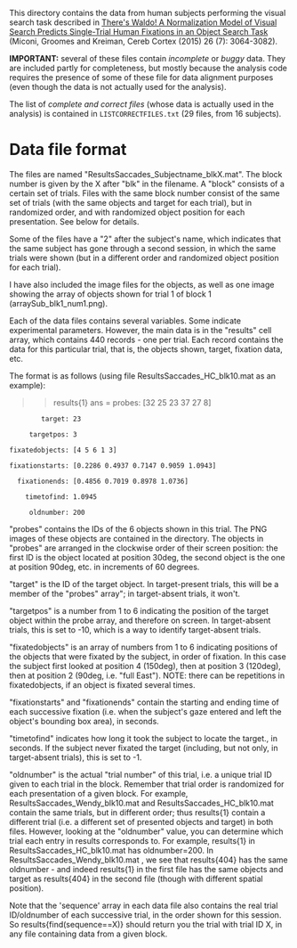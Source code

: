 This directory contains the data from human subjects performing the visual search task described in [There's Waldo! A Normalization Model of Visual Search Predicts Single-Trial Human Fixations in an Object Search Task](https://academic.oup.com/cercor/article/26/7/3064/1745172/There-s-Waldo-A-Normalization-Model-of-Visual) (Miconi, Groomes and Kreiman, Cereb Cortex (2015) 26 (7): 3064-3082). 

**IMPORTANT:** several of these files contain *incomplete* or *buggy* data.
They are included partly for completeness, but mostly because the analysis code
requires the presence of some of these file for data alignment purposes (even
though the data is not actually used for the analysis). 

The list of *complete
and correct files* (whose data is actually used in the analysis) is contained in `LISTCORRECTFILES.txt` (29 files, from 16 subjects). 



Data file format
================

The files are named "ResultsSaccades_Subjectname_blkX.mat". 
The block number is given by the X after "blk" in the filename. A "block" consists
of a certain set of trials. Files with the same block number consist
of the same set of trials (with the same objects and target for each
trial), but in randomized order, and with randomized object position
for each presentation. See below for details.

Some of the files
have a "2" after the subject's name, which indicates that the same
subject has gone through a second session, in which the same trials
were shown (but in a different order and randomized object position
for each trial).

I have also included the image files for the objects, as well as one
image showing the array of objects shown for trial 1 of block 1
(arraySub_blk1_num1.png).

Each of the data files contains several variables. Some indicate
experimental parameters. However, the main data is in the "results" cell
array, which
contains 440 records - one per trial. Each record contains the data
for this particular trial, that is, the objects shown, target,
fixation data, etc.


The format is as follows (using file ResultsSaccades_HC_blk10.mat as
an example):

>> results{1}
ans =
            probes: [32 25 23 37 27 8]

            target: 23

         targetpos: 3

    fixatedobjects: [4 5 6 1 3]

    fixationstarts: [0.2286 0.4937 0.7147 0.9059 1.0943]

      fixationends: [0.4856 0.7019 0.8978 1.0736]

        timetofind: 1.0945

         oldnumber: 200

"probes" contains the IDs of the 6 objects shown in this trial. The PNG
images of these objects are contained in the directory. The objects in
"probes" are arranged in the clockwise order of their screen position:
the first ID is the object located at position 30deg, the second
object is the one at position 90deg, etc. in increments of 60 degrees.

"target" is the ID of the target object. In target-present trials,
this will be a member of the "probes" array"; in target-absent trials,
it won't.

"targetpos" is a number from 1 to 6 indicating the position of the
target object within the probe array, and therefore on screen. In
target-absent trials, this is set to -10, which is a way to identify
target-absent trials.

"fixatedobjects" is an array of numbers from 1 to 6 indicating
positions of the objects that were fixated by the subject, in order of
fixation. In this case the subject first looked at position 4
(150deg), then at position 3 (120deg), then at position 2 (90deg, i.e.
"full East"). NOTE: there can be repetitions in fixatedobjects, if an
object is fixated several times.

"fixationstarts" and "fixationends" contain the starting and ending
time of each successive fixation (i.e. when the subject's gaze entered
and left the object's bounding box area), in seconds.

"timetofind" indicates how long it took the subject to locate the
target., in seconds. If the subject never fixated the target
(including, but not only, in target-absent trials), this is set to -1.

"oldnumber" is the actual "trial number" of this trial, i.e. a unique trial ID
given to each trial in the block. Remember that trial order is randomized for
each presentation of a given block. For example,
ResultsSaccades_Wendy_blk10.mat and ResultsSaccades_HC_blk10.mat contain the
same trials, but in different order; thus results{1} contain a different trial
(i.e. a different set of presented objects and target) in both files. However,
looking at the "oldnumber" value, you can determine which trial each entry in
results corresponds to.  For example, results{1} in
ResultsSaccades_HC_blk10.mat  has oldnumber=200. In
ResultsSaccades_Wendy_blk10.mat , we see that results{404} has the same
oldnumber - and indeed results{1} in the first file has the same objects and
target as results{404} in the second file (though with different spatial
position).


Note that the 'sequence' array in each data file also contains the real trial
ID/oldnumber of each successive trial, in the order shown for this session. So
results{find(sequence==X)} should return you the trial with trial ID X, in any
file containing data from a given block.

